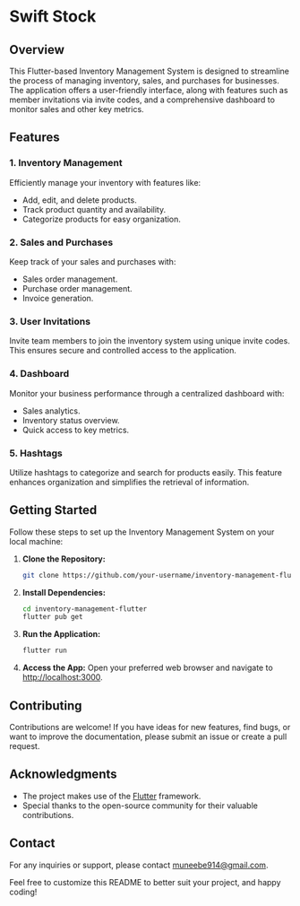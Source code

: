 # Swift Stock

## Overview

This Flutter-based Inventory Management System is designed to streamline the process of managing inventory, sales, and purchases for businesses. The application offers a user-friendly interface, along with features such as member invitations via invite codes, and a comprehensive dashboard to monitor sales and other key metrics.

## Features

### 1. Inventory Management

Efficiently manage your inventory with features like:
- Add, edit, and delete products.
- Track product quantity and availability.
- Categorize products for easy organization.

### 2. Sales and Purchases

Keep track of your sales and purchases with:
- Sales order management.
- Purchase order management.
- Invoice generation.

### 3. User Invitations

Invite team members to join the inventory system using unique invite codes. This ensures secure and controlled access to the application.

### 4. Dashboard

Monitor your business performance through a centralized dashboard with:
- Sales analytics.
- Inventory status overview.
- Quick access to key metrics.

### 5. Hashtags

Utilize hashtags to categorize and search for products easily. This feature enhances organization and simplifies the retrieval of information.

## Getting Started

Follow these steps to set up the Inventory Management System on your local machine:

1. **Clone the Repository:**
    ```bash
    git clone https://github.com/your-username/inventory-management-flutter.git
    ```

2. **Install Dependencies:**
    ```bash
    cd inventory-management-flutter
    flutter pub get
    ```

3. **Run the Application:**
    ```bash
    flutter run
    ```

4. **Access the App:**
    Open your preferred web browser and navigate to [http://localhost:3000](http://localhost:3000).

## Contributing

Contributions are welcome! If you have ideas for new features, find bugs, or want to improve the documentation, please submit an issue or create a pull request.


## Acknowledgments

- The project makes use of the [Flutter](https://flutter.dev/) framework.
- Special thanks to the open-source community for their valuable contributions.

## Contact

For any inquiries or support, please contact muneebe914@gmail.com.

Feel free to customize this README to better suit your project, and happy coding!
